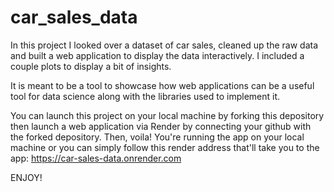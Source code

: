 # car_sales_data

In this project I looked over a dataset of car sales, cleaned up the raw data and built a web application to display the data interactively. I included a couple plots to display a bit of insights.

It is meant to be a tool to showcase how web applications can be a useful tool for data science along with the libraries used to implement it.

You can launch this project on your local machine by forking this depository then launch a web application via  Render by connecting your github with the forked depository. Then, voila! You're running the app on your local machine or you can simply follow this render address that'll take you to the app: https://car-sales-data.onrender.com

ENJOY!  
